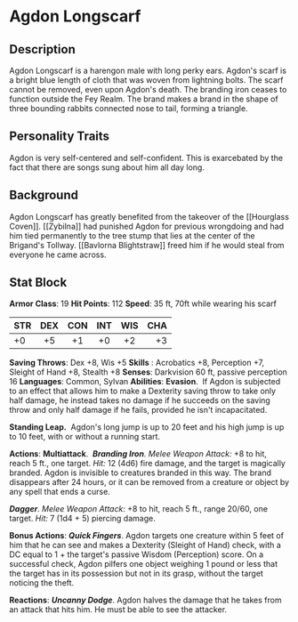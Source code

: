 # Agdon Longscarf
## Description
Agdon Longscarf is a harengon male with long perky ears. Agdon's scarf is a bright blue length of cloth that was woven from lightning bolts. The scarf cannot be removed, even upon Agdon's death. The branding iron ceases to function outside the Fey Realm. The brand makes a brand in the shape of three bounding rabbits connected nose to tail, forming a triangle. 

## Personality Traits
Agdon is very self-centered and self-confident. This is exarcebated by the fact that there are songs sung about him all day long. 

## Background
Agdon Longscarf has greatly benefited from the takeover of the [[Hourglass Coven]]. [[Zybilna]] had punished Agdon for previous wrongdoing and had him tied permanently to the tree stump that lies at the center of the Brigand's Tollway. [[Bavlorna Blightstraw]] freed him if he would steal from everyone he came across. 

## Stat Block
**Armor Class**: 19
**Hit Points**: 112
**Speed**:  35 ft, 70ft while wearing his scarf

| STR | DEX | CON | INT | WIS | CHA |
| :--- | :---:  | :---: | :---: | :---: | ---: |
| +0 | +5 | +1 | +0 | +2 | +3 |

**Saving Throws**: Dex +8, Wis +5
**Skills** :  Acrobatics +8, Perception +7, Sleight of Hand +8, Stealth +8
**Senses**: Darkvision 60 ft, passive perception 16
**Languages**: Common, Sylvan
**Abilities**: 
**Evasion**. 
If Agdon is subjected to an effect that allows him to make a Dexterity saving throw to take only half damage, he instead takes no damage if he succeeds on the saving throw and only half damage if he fails, provided he isn't incapacitated.

**Standing Leap.** 
Agdon's long jump is up to 20 feet and his high jump is up to 10 feet, with or without a running start.

**Actions**:
**Multiattack**. 
_**Branding Iron**_. _Melee Weapon Attack:_ +8 to hit, reach 5 ft., one target. _Hit:_ 12 (4d6) fire damage, and the target is magically branded. Agdon is invisible to creatures branded in this way. The brand disappears after 24 hours, or it can be removed from a creature or object by any spell that ends a curse.

_**Dagger**_. _Melee Weapon Attack:_ +8 to hit, reach 5 ft., range 20/60, one target. _Hit:_ 7 (1d4 + 5) piercing damage.

**Bonus Actions**:
_**Quick Fingers**_. Agdon targets one creature within 5 feet of him that he can see and makes a Dexterity (Sleight of Hand) check, with a DC equal to 1 + the target's passive Wisdom (Perception) score. On a successful check, Agdon pilfers one object weighing 1 pound or less that the target has in its possession but not in its grasp, without the target noticing the theft.

**Reactions**:
_**Uncanny Dodge**_. Agdon halves the damage that he takes from an attack that hits him. He must be able to see the attacker.